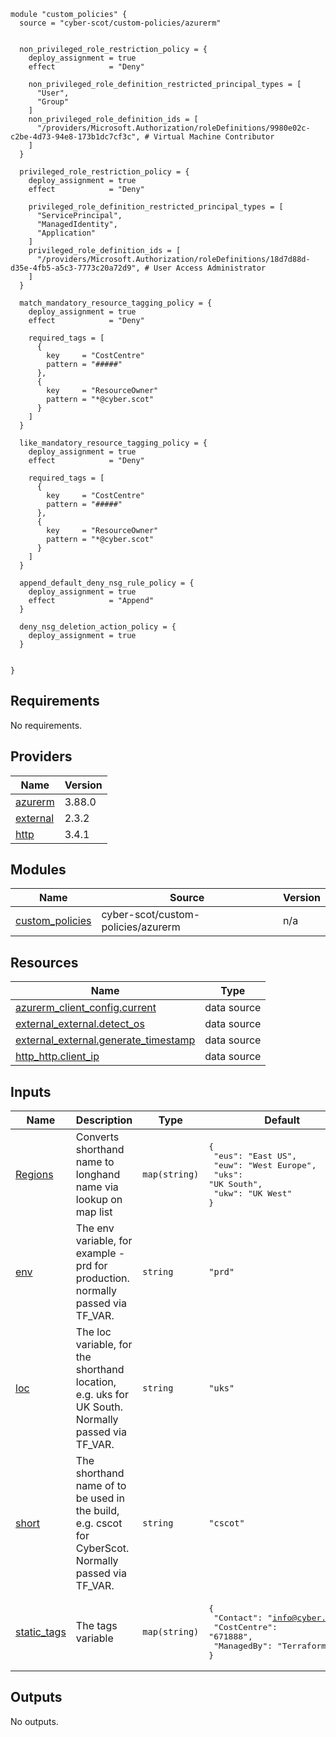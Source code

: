 ```hcl
module "custom_policies" {
  source = "cyber-scot/custom-policies/azurerm"


  non_privileged_role_restriction_policy = {
    deploy_assignment = true
    effect            = "Deny"

    non_privileged_role_definition_restricted_principal_types = [
      "User",
      "Group"
    ]
    non_privileged_role_definition_ids = [
      "/providers/Microsoft.Authorization/roleDefinitions/9980e02c-c2be-4d73-94e8-173b1dc7cf3c", # Virtual Machine Contributor
    ]
  }

  privileged_role_restriction_policy = {
    deploy_assignment = true
    effect            = "Deny"

    privileged_role_definition_restricted_principal_types = [
      "ServicePrincipal",
      "ManagedIdentity",
      "Application"
    ]
    privileged_role_definition_ids = [
      "/providers/Microsoft.Authorization/roleDefinitions/18d7d88d-d35e-4fb5-a5c3-7773c20a72d9", # User Access Administrator
    ]
  }

  match_mandatory_resource_tagging_policy = {
    deploy_assignment = true
    effect            = "Deny"

    required_tags = [
      {
        key     = "CostCentre"
        pattern = "#####"
      },
      {
        key     = "ResourceOwner"
        pattern = "*@cyber.scot"
      }
    ]
  }

  like_mandatory_resource_tagging_policy = {
    deploy_assignment = true
    effect            = "Deny"

    required_tags = [
      {
        key     = "CostCentre"
        pattern = "#####"
      },
      {
        key     = "ResourceOwner"
        pattern = "*@cyber.scot"
      }
    ]
  }

  append_default_deny_nsg_rule_policy = {
    deploy_assignment = true
    effect            = "Append"
  }

  deny_nsg_deletion_action_policy = {
    deploy_assignment = true
  }


}
```
## Requirements

No requirements.

## Providers

| Name | Version |
|------|---------|
| <a name="provider_azurerm"></a> [azurerm](#provider\_azurerm) | 3.88.0 |
| <a name="provider_external"></a> [external](#provider\_external) | 2.3.2 |
| <a name="provider_http"></a> [http](#provider\_http) | 3.4.1 |

## Modules

| Name | Source | Version |
|------|--------|---------|
| <a name="module_custom_policies"></a> [custom\_policies](#module\_custom\_policies) | cyber-scot/custom-policies/azurerm | n/a |

## Resources

| Name | Type |
|------|------|
| [azurerm_client_config.current](https://registry.terraform.io/providers/hashicorp/azurerm/latest/docs/data-sources/client_config) | data source |
| [external_external.detect_os](https://registry.terraform.io/providers/hashicorp/external/latest/docs/data-sources/external) | data source |
| [external_external.generate_timestamp](https://registry.terraform.io/providers/hashicorp/external/latest/docs/data-sources/external) | data source |
| [http_http.client_ip](https://registry.terraform.io/providers/hashicorp/http/latest/docs/data-sources/http) | data source |

## Inputs

| Name | Description | Type | Default | Required |
|------|-------------|------|---------|:--------:|
| <a name="input_Regions"></a> [Regions](#input\_Regions) | Converts shorthand name to longhand name via lookup on map list | `map(string)` | <pre>{<br>  "eus": "East US",<br>  "euw": "West Europe",<br>  "uks": "UK South",<br>  "ukw": "UK West"<br>}</pre> | no |
| <a name="input_env"></a> [env](#input\_env) | The env variable, for example - prd for production. normally passed via TF\_VAR. | `string` | `"prd"` | no |
| <a name="input_loc"></a> [loc](#input\_loc) | The loc variable, for the shorthand location, e.g. uks for UK South.  Normally passed via TF\_VAR. | `string` | `"uks"` | no |
| <a name="input_short"></a> [short](#input\_short) | The shorthand name of to be used in the build, e.g. cscot for CyberScot.  Normally passed via TF\_VAR. | `string` | `"cscot"` | no |
| <a name="input_static_tags"></a> [static\_tags](#input\_static\_tags) | The tags variable | `map(string)` | <pre>{<br>  "Contact": "info@cyber.scot",<br>  "CostCentre": "671888",<br>  "ManagedBy": "Terraform"<br>}</pre> | no |

## Outputs

No outputs.
